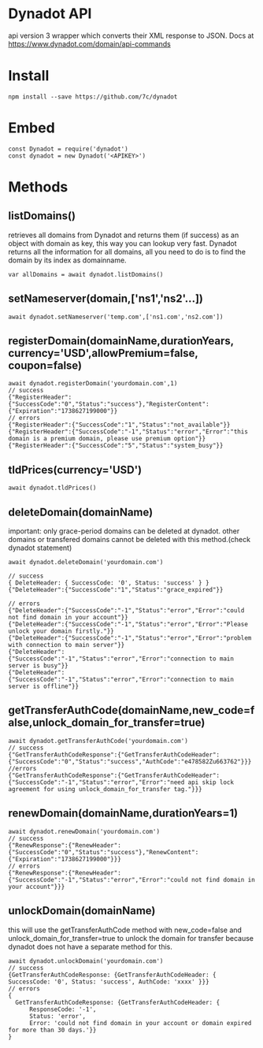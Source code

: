 # Dynadot API
api version 3 wrapper which converts their XML response to JSON. Docs at https://www.dynadot.com/domain/api-commands


# Install
```
npm install --save https://github.com/7c/dynadot
```

# Embed
```
const Dynadot = require('dynadot')
const dynadot = new Dynadot('<APIKEY>')
```

# Methods

## listDomains() <Promise>
retrieves all domains from Dynadot and returns them (if success) as an object with domain as key, this way you can lookup very fast. Dynadot returns all the information for all domains, all you need to do is to find the domain by its index as domainname.
```
var allDomains = await dynadot.listDomains()
```

## setNameserver(domain,['ns1','ns2'...]) <Promise>
```
await dynadot.setNameserver('temp.com',['ns1.com','ns2.com'])
```

## registerDomain(domainName,durationYears, currency='USD',allowPremium=false, coupon=false) 
```
await dynadot.registerDomain('yourdomain.com',1)
// success
{"RegisterHeader":{"SuccessCode":"0","Status":"success"},"RegisterContent":{"Expiration":"1738627199000"}}
// errors
{"RegisterHeader":{"SuccessCode":"1","Status":"not_available"}}
{"RegisterHeader":{"SuccessCode":"-1","Status":"error","Error":"this domain is a premium domain, please use premium option"}}
{"RegisterHeader":{"SuccessCode":"5","Status":"system_busy"}}
```

## tldPrices(currency='USD') 
```
await dynadot.tldPrices()
```


## deleteDomain(domainName)
important: only grace-period domains can be deleted at dynadot. other domains or transfered domains cannot be deleted with this method.(check dynadot statement)
```
await dynadot.deleteDomain('yourdomain.com')

// success
{ DeleteHeader: { SuccessCode: '0', Status: 'success' } }
{"DeleteHeader":{"SuccessCode":"1","Status":"grace_expired"}}

// errors
{"DeleteHeader":{"SuccessCode":"-1","Status":"error","Error":"could not find domain in your account"}}
{"DeleteHeader":{"SuccessCode":"-1","Status":"error","Error":"Please unlock your domain firstly."}}
{"DeleteHeader":{"SuccessCode":"-1","Status":"error","Error":"problem with connection to main server"}}
{"DeleteHeader":{"SuccessCode":"-1","Status":"error","Error":"connection to main server is busy"}}
{"DeleteHeader":{"SuccessCode":"-1","Status":"error","Error":"connection to main server is offline"}}

``` 

## getTransferAuthCode(domainName,new_code=false,unlock_domain_for_transfer=true)
```
await dynadot.getTransferAuthCode('yourdomain.com')
// success
{"GetTransferAuthCodeResponse":{"GetTransferAuthCodeHeader":{"SuccessCode":"0","Status":"success","AuthCode":"e478582Zu663762"}}}
//errors
{"GetTransferAuthCodeResponse":{"GetTransferAuthCodeHeader":{"SuccessCode":"-1","Status":"error","Error":"need api skip lock agreement for using unlock_domain_for_transfer tag."}}}
```

## renewDomain(domainName,durationYears=1)
```
await dynadot.renewDomain('yourdomain.com')
// success
{"RenewResponse":{"RenewHeader":{"SuccessCode":"0","Status":"success"},"RenewContent":{"Expiration":"1738627199000"}}}
// errors
{"RenewResponse":{"RenewHeader":{"SuccessCode":"-1","Status":"error","Error":"could not find domain in your account"}}}

```

## unlockDomain(domainName)
this will use the getTransferAuthCode method with new_code=false and unlock_domain_for_transfer=true to unlock the domain for transfer because dynadot does not have a separate method for this.
```
await dynadot.unlockDomain('yourdomain.com')
// success
{GetTransferAuthCodeResponse: {GetTransferAuthCodeHeader: { SuccessCode: '0', Status: 'success', AuthCode: 'xxxx' }}}
// errors
{
  GetTransferAuthCodeResponse: {GetTransferAuthCodeHeader: {
      ResponseCode: '-1',
      Status: 'error',
      Error: 'could not find domain in your account or domain expired for more than 30 days.'}}
}

```

